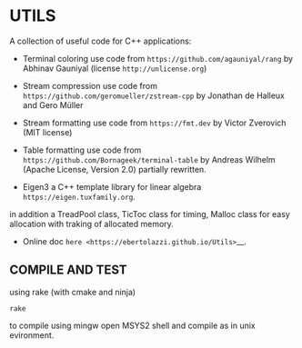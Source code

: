 UTILS
=====

A collection of useful code for C++ applications:

- Terminal coloring use code from `https://github.com/agauniyal/rang` by Abhinav Gauniyal (license `http://unlicense.org`)

- Stream compression use code from `https://github.com/geromueller/zstream-cpp` by Jonathan de Halleux and Gero Müller

- Stream formatting use code from  `https://fmt.dev` by Victor Zverovich (MIT license)

- Table formatting use code from  `https://github.com/Bornageek/terminal-table` by Andreas Wilhelm (Apache License, Version 2.0) partially rewritten.

- Eigen3 a C++ template library for linear algebra `https://eigen.tuxfamily.org`.

in addition a TreadPool class, TicToc class for timing, Malloc
class for easy allocation with traking of allocated memory.

- Online doc `here <https://ebertolazzi.github.io/Utils>`__.

COMPILE AND TEST
----------------

using rake (with cmake and ninja)

```
rake
```

to compile using mingw open MSYS2 shell and compile as in unix evironment.
